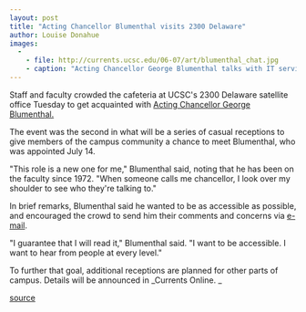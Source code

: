```yaml
---
layout: post
title: "Acting Chancellor Blumenthal visits 2300 Delaware"
author: Louise Donahue
images:
  -
    - file: http://currents.ucsc.edu/06-07/art/blumenthal_chat.jpg
    - caption: "Acting Chancellor George Blumenthal talks with IT service manager Julie Goldstein at 2300 Delaware."
---
```


Staff and faculty crowded the cafeteria at UCSC's 2300 Delaware satellite office Tuesday to get acquainted with [Acting Chancellor George Blumenthal.][1]

The event was the second in what will be a series of casual receptions to give members of the campus community a chance to meet Blumenthal, who was appointed July 14.

"This role is a new one for me," Blumenthal said, noting that he has been on the faculty since 1972. "When someone calls me chancellor, I look over my shoulder to see who they're talking to."

In brief remarks, Blumenthal said he wanted to be as accessible as possible, and encouraged the crowd to send him their comments and concerns via [e-mail][2].

"I guarantee that I will read it," Blumenthal said. "I want to be accessible. I want to hear from people at every level."

To further that goal, additional receptions are planned for other parts of campus. Details will be announced in _Currents Online. _

[1]: http://chancellor.ucsc.edu/
[2]: http://chancellor.ucsc.edu/comment.shtml

[source](http://www1.ucsc.edu/currents/06-07/08-14/blumenthal.asp "Permalink to blumenthal")
